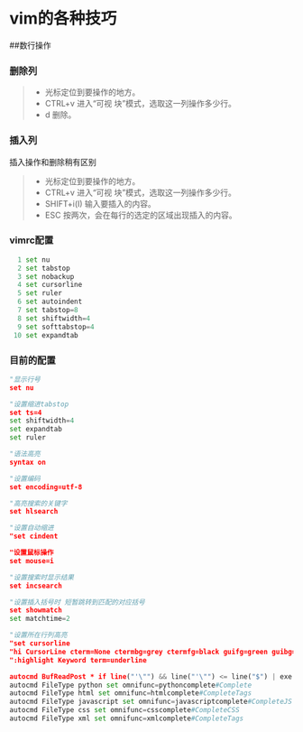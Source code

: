 # vim的各种技巧
##数行操作
###  删除列
> * 光标定位到要操作的地方。
> * CTRL+v 进入“可视 块”模式，选取这一列操作多少行。
> * d 删除。
 
###  插入列
插入操作和删除稍有区别
> * 光标定位到要操作的地方。
> * CTRL+v 进入“可视 块”模式，选取这一列操作多少行。
> * SHIFT+i(I) 输入要插入的内容。
> * ESC 按两次，会在每行的选定的区域出现插入的内容。

### vimrc配置
```python
  1 set nu
  2 set tabstop
  3 set nobackup
  4 set cursorline
  5 set ruler
  6 set autoindent
  7 set tabstop=8                                                                                                                                           
  8 set shiftwidth=4
  9 set softtabstop=4
 10 set expandtab
 ```
### 目前的配置
```python
"显示行号
set nu

"设置缩进tabstop
set ts=4
set shiftwidth=4
set expandtab
set ruler

"语法高亮
syntax on

"设置编码
set encoding=utf-8

"高亮搜索的关键字
set hlsearch

"设置自动缩进
"set cindent

"设置鼠标操作
set mouse=i

"设置搜索时显示结果
set incsearch

"设置插入括号时 短暂跳转到匹配的对应括号
set showmatch
set matchtime=2

"设置所在行列高亮
"set cursorline
"hi CursorLine cterm=None ctermbg=grey ctermfg=black guifg=green guibg=grey "set cursorcolumn
":highlight Keyword term=underline

autocmd BufReadPost * if line("'\"") && line("'\"") <= line("$") | exe "normal `\"" | endif
autocmd FileType python set omnifunc=pythoncomplete#Complete
autocmd FileType html set omnifunc=htmlcomplete#CompleteTags
autocmd FileType javascript set omnifunc=javascriptcomplete#CompleteJS
autocmd FileType css set omnifunc=csscomplete#CompleteCSS
autocmd FileType xml set omnifunc=xmlcomplete#CompleteTags
```
